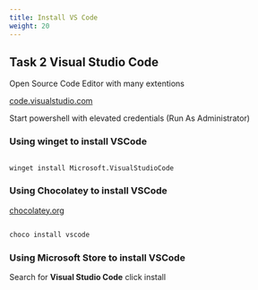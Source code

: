 ```yaml
---
title: Install VS Code
weight: 20
---
```


## Task 2 Visual Studio Code

Open Source Code Editor with many extentions

[code.visualstudio.com](https://code.visualstudio.com/download)

Start powershell with elevated credentials (Run As Administrator)

### Using winget to install VSCode

```cmd

winget install Microsoft.VisualStudioCode

```

### Using Chocolatey to install VSCode

[chocolatey.org](https://chocolatey.org/)

```cmd

choco install vscode

```

### Using Microsoft Store to install VSCode

Search for __Visual Studio Code__ click install